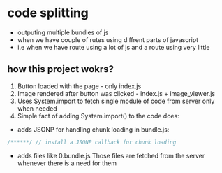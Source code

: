 # code splitting

- outputing multiple bundles of js
- when we have couple of rutes using diffrent parts of javascript
- i.e when we have route using a lot of js and a route using very little

## how this project wokrs?

1. Button loaded with the page - only index.js
2. Image rendered after button was clicked - index.js + image_viewer.js
3. Uses System.import to fetch single module of code from server only when needed
4. Simple fact of adding System.import() to the code does:

- adds JSONP for handling chunk loading in bundle.js:

```javascript
/******/ // install a JSONP callback for chunk loading
```

- adds files like 0.bundle.js
  Those files are fetched from the server whenever there is a need for them
